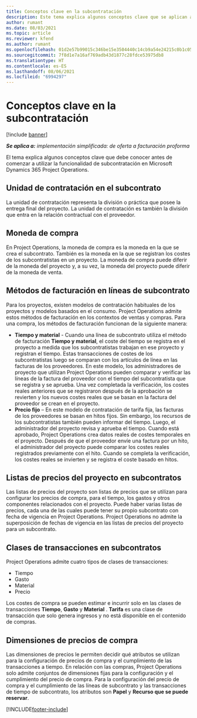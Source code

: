 ```yaml
---
title: Conceptos clave en la subcontratación
description: Este tema explica algunos conceptos clave que se aplican a la subcontratación en Microsoft Dynamics 365 Project Operations.
author: rumant
ms.date: 08/03/2021
ms.topic: article
ms.reviewer: kfend
ms.author: rumant
ms.openlocfilehash: 01d2e57b99015c346be15e3504440c14cb9a54e24215c0b1c052c5112f4b940a
ms.sourcegitcommit: 7f8d1e7a16af769adb43d1877c28fdce53975db8
ms.translationtype: HT
ms.contentlocale: es-ES
ms.lasthandoff: 08/06/2021
ms.locfileid: "6994297"
---
```

# <a name="key-concepts-in-subcontracting"></a>Conceptos clave en la subcontratación

[!include [banner](../../includes/dataverse-preview.md)]

_**Se aplica a:** implementación simplificada: de oferta a facturación proforma_

El tema explica algunos conceptos clave que debe conocer antes de comenzar a utilizar la funcionalidad de subcontratación en Microsoft Dynamics 365 Project Operations.

## <a name="contracting-unit-on-the-subcontract"></a>Unidad de contratación en el subcontrato

La unidad de contratación representa la división o práctica que posee la entrega final del proyecto. La unidad de contratación es también la división que entra en la relación contractual con el proveedor.

## <a name="purchase-currency"></a>Moneda de compra

En Project Operations, la moneda de compra es la moneda en la que se crea el subcontrato. También es la moneda en la que se registran los costes de los subcontratistas en un proyecto. La moneda de compra puede diferir de la moneda del proyecto y, a su vez, la moneda del proyecto puede diferir de la moneda de venta.

## <a name="billing-methods-on-subcontract-lines"></a>Métodos de facturación en líneas de subcontrato

Para los proyectos, existen modelos de contratación habituales de los proyectos y modelos basados en el consumo. Project Operations admite estos métodos de facturación en los contextos de ventas y compras. Para una compra, los métodos de facturación funcionan de la siguiente manera:

- **Tiempo y material** - Cuando una línea de subcontrato utiliza el método de facturación **Tiempo y material**, el coste del tiempo se registra en el proyecto a medida que los subcontratistas trabajan en ese proyecto y registran el tiempo. Estas transacciones de costes de los subcontratistas luego se comparan con los artículos de línea en las facturas de los proveedores. En este modelo, los administradores de proyecto que utilizan Project Operations pueden comparar y verificar las líneas de la factura del proveedor con el tiempo del subcontratista que se registra y se aprueba. Una vez completada la verificación, los costes reales anteriores que se registraron después de la aprobación se revierten y los nuevos costes reales que se basan en la factura del proveedor se crean en el proyecto.
- **Precio fijo** – En este modelo de contratación de tarifa fija, las facturas de los proveedores se basan en hitos fijos. Sin embargo, los recursos de los subcontratistas también pueden informar del tiempo. Luego, el administrador del proyecto revisa y aprueba el tiempo. Cuando está aprobado, Project Operations crea datos reales de costes temporales en el proyecto. Después de que el proveedor envíe una factura por un hito, el administrador del proyecto puede comparar los costes reales registrados previamente con el hito. Cuando se completa la verificación, los costes reales se invierten y se registra el coste basado en hitos.

## <a name="project-price-lists-on-subcontracts"></a>Listas de precios del proyecto en subcontratos

Las listas de precios del proyecto son listas de precios que se utilizan para configurar los precios de compra, para el tiempo, los gastos y otros componentes relacionados con el proyecto. Puede haber varias listas de precios, cada una de las cuales puede tener su propio subcontrato con fecha de vigencia en Project Operations. Project Operations no admite la superposición de fechas de vigencia en las listas de precios del proyecto para un subcontrato.

## <a name="transaction-classes-on-subcontracts"></a>Clases de transacciones en subcontratos

Project Operations admite cuatro tipos de clases de transacciones:

- Tiempo
- Gasto
- Material
- Precio

Los costes de compra se pueden estimar e incurrir solo en las clases de transacciones **Tiempo**, **Gasto** y **Material** . **Tarifa** es una clase de transacción que solo genera ingresos y no está disponible en el contenido de compras.

## <a name="purchase-pricing-dimensions"></a>Dimensiones de precios de compra

Las dimensiones de precios le permiten decidir qué atributos se utilizan para la configuración de precios de compra y el cumplimiento de las transacciones a tiempo. En relación con las compras, Project Operations solo admite conjuntos de dimensiones fijas para la configuración y el cumplimiento del precio de compra. Para la configuración del precio de compra y el cumplimiento de las líneas de subcontrato y las transacciones de tiempo de subcontrato, los atributos son **Papel** y **Recurso que se puede reservar**.

[!INCLUDE[footer-include](../../includes/footer-banner.md)]
